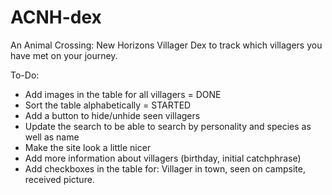 # ACNH-dex
An Animal Crossing: New Horizons Villager Dex to track which villagers you have met on your journey.


To-Do:
- Add images in the table for all villagers = DONE
- Sort the table alphabetically = STARTED
- Add a button to hide/unhide seen villagers
- Update the search to be able to search by personality and species as well as name
- Make the site look a little nicer
- Add more information about villagers (birthday, initial catchphrase)
- Add checkboxes in the table for: Villager in town, seen on campsite, received picture.
